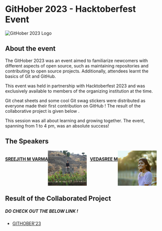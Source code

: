 # GitHober 2023 - Hacktoberfest Event


![GitHober 2023 Logo](https://github.com/VedasreeM/Githober23/blob/main/githober_banner.png)


## About the event


The GitHober 2023 was an event aimed to familiarize newcomers with different aspects of open source, such as maintaining repositories and contributing to open source projects. Additionally, attendees learnt the basics of Git and GitHub.

This event was held in partnership with Hacktoberfest 2023 and was exclusively available to members of the organizing institution at the time.

Git cheat sheets and some cool Git swag stickers were distributed as everyone made their first contribution on GitHub ! The result of the collaborative project is given below .

This session was all about learning and growing together. The event, spanning from 1 to 4 pm, was an absolute success! 


## The Speakers
<div style="display: flex;">

  #### [SREEJITH M VARMA](https://github.com/SreejithMVarma)
  <img src="https://github.com/ASHISH-28-02/Githober2023/blob/main/images/Sreejith%20m%20varma.jpg" alt="Image 1" width="25%" style="margin-right: 10px;">

  #### [VEDASREE M](https://github.com/VedasreeM)
  <img src="https://github.com/ASHISH-28-02/Githober2023/blob/main/images/Vedasree%20M.jpg" alt="Image 2" width="25%">
</div>


## Result of the Collaborated Project

##### DO CHECK OUT THE BELOW LINK !


- [GITHOBER'23](https://cse-cloud.github.io/githober2023/)

